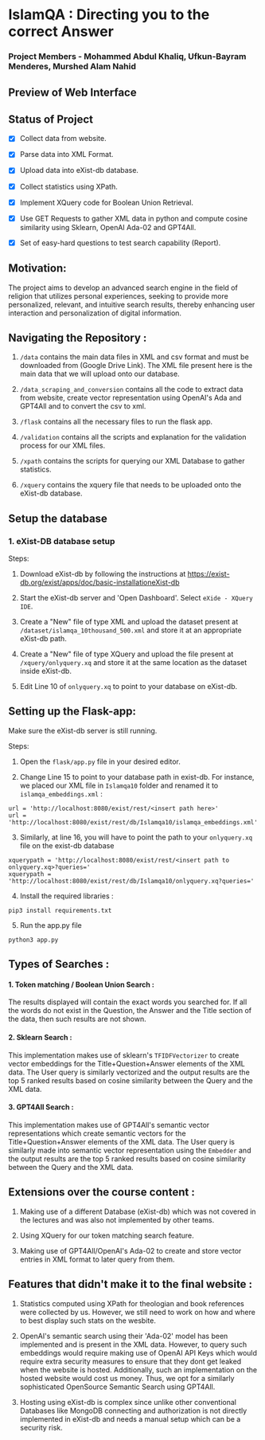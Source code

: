 # **IslamQA : Directing you to the correct Answer**

### **Project Members** - Mohammed Abdul Khaliq, Ufkun-Bayram Menderes, Murshed Alam Nahid

## Preview of Web Interface























## Status of Project

- [x] Collect data from website.
   
- [x] Parse data into XML Format.
      
- [x] Upload data into eXist-db database.
      
- [x] Collect statistics using XPath.
      
- [x] Implement XQuery code for Boolean Union Retrieval.
      
- [x] Use GET Requests to gather XML data in python and compute cosine similarity using Sklearn, OpenAI Ada-02 and GPT4All.
      
- [x] Set of easy-hard questions to test search capability (Report).

## **Motivation**:
The project aims to develop an advanced search engine in the field of religion that utilizes personal experiences, seeking to provide more personalized, relevant, and intuitive search results, thereby enhancing user interaction and personalization of digital information.

## Navigating the Repository :

1. ```/data``` contains the main data files in XML and csv format and must be downloaded from (Google Drive Link). The XML file present here is the main data that we will upload onto our database.
 
2. ```/data_scraping_and_conversion``` contains all the code to extract data from website, create vector representation using OpenAI's Ada and GPT4All and to convert the csv to xml.

3. ```/flask``` contains all the necessary files to run the flask app.

4. ```/validation``` contains all the scripts and explanation for the validation process for our XML files.

5. ```/xpath``` contains the scripts for querying our XML Database to gather statistics.

6. ```/xquery``` contains the xquery file that needs to be uploaded onto the eXist-db database. 

## Setup the database



### 1. eXist-DB database setup

Steps:

1. Download eXist-db by following the instructions at https://exist-db.org/exist/apps/doc/basic-installationeXist-db

2. Start the eXist-db server and 'Open Dashboard'. Select ```eXide - XQuery IDE```.
   
3. Create a "New" file of type XML and upload the dataset present at ```/dataset/islamqa_10thousand_500.xml``` and store it at an appropriate eXist-db path.
   
4. Create a "New" file of type XQuery and upload the file present at ```/xquery/onlyquery.xq``` and store it at the same location as the dataset inside eXist-db.

5. Edit Line 10 of ```onlyquery.xq``` to point to your database on eXist-db.
   
##  Setting up the Flask-app:
Make sure the eXist-db server is still running.

Steps: 

1. Open the ```flask/app.py``` file in your desired editor.

2. Change Line 15 to point to your database path in exist-db. For instance, we placed our XML file in ```Islamqa10``` folder and renamed it to ```islamqa_embeddings.xml``` :
```
url = 'http://localhost:8080/exist/rest/<insert path here>'
url = 'http://localhost:8080/exist/rest/db/Islamqa10/islamqa_embeddings.xml'
```

3. Similarly, at line 16, you will have to point the path to your ```onlyquery.xq``` file on the exist-db database
```
xquerypath = 'http://localhost:8080/exist/rest/<insert path to onlyquery.xq>?queries='
xquerypath = 'http://localhost:8080/exist/rest/db/Islamqa10/onlyquery.xq?queries='
```

4. Install the required libraries :
```
pip3 install requirements.txt
```

5. Run the app.py file
```
python3 app.py
```

## Types of Searches :

#### 1. Token matching / Boolean Union Search :

The results displayed will contain the exact words you searched for. If all the words do not exist in the Question, the Answer and the Title section of the data, then such results are not shown.

#### 2. Sklearn Search :

This implementation makes use of sklearn's ```TFIDFVectorizer``` to create vector embeddings for the Title+Question+Answer elements of the XML data. The User query is similarly vectorized and the output results are the top 5 ranked results based on cosine similarity between the Query and the XML data.

#### 3. GPT4All Search :

This implementation makes use of GPT4All's semantic vector representations which create semantic vectors for the Title+Question+Answer elements of the XML data. The User query is similarly made into semantic vector representation using the ```Embedder``` and the output results are the top 5 ranked results based on cosine similarity between the Query and the XML data.

## Extensions over the course content :

1. Making use of a different Database (eXist-db) which was not covered in the lectures and was also not implemented by other teams.

2. Using XQuery for our token matching search feature.

3. Making use of GPT4All/OpenAI's Ada-02 to create and store vector entries in XML format to later query from them.


## Features that didn't make it to the final website :

1. Statistics computed using XPath for theologian and book references were collected by us. However, we still need to work on how and where to best display such stats on the wesbite.

2. OpenAI's semantic search using their 'Ada-02' model has been implemented and is present in the XML data. However, to query such embeddings would require making use of OpenAI API Keys which would require extra security measures to ensure that they dont get leaked when the website is hosted. Additionally, such an implementation on the hosted website would cost us money. Thus, we opt for a similarly sophisticated OpenSource Semantic Search using GPT4All.

3. Hosting using eXist-db is complex since unlike other conventional Databases like MongoDB connecting and authorization is not directly implemented in eXist-db and needs a manual setup which can be a security risk.




